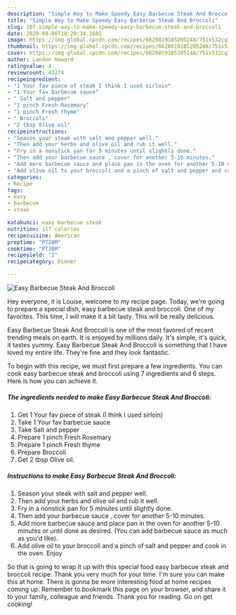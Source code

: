 ```yaml
---
description: "Simple Way to Make Speedy Easy Barbecue Steak And Broccoli"
title: "Simple Way to Make Speedy Easy Barbecue Steak And Broccoli"
slug: 207-simple-way-to-make-speedy-easy-barbecue-steak-and-broccoli
date: 2020-08-06T18:29:34.160Z
image: https://img-global.cpcdn.com/recipes/6620819185205248/751x532cq70/easy-barbecue-steak-and-broccoli-recipe-main-photo.jpg
thumbnail: https://img-global.cpcdn.com/recipes/6620819185205248/751x532cq70/easy-barbecue-steak-and-broccoli-recipe-main-photo.jpg
cover: https://img-global.cpcdn.com/recipes/6620819185205248/751x532cq70/easy-barbecue-steak-and-broccoli-recipe-main-photo.jpg
author: Landon Howard
ratingvalue: 4
reviewcount: 43274
recipeingredient:
- "1 Your fav piece of steak I think I used sirloin"
- "1 Your fav barbecue sauce"
- " Salt and pepper"
- "1 pinch Fresh Rosemary"
- "1 pinch Fresh thyme"
- " Broccoli"
- "2 tbsp Olive oil"
recipeinstructions:
- "Season your steak with salt and pepper well."
- "Then add your herbs and olive oil and rub it well."
- "Fry in a nonstick pan for 5 minutes until slightly done."
- "Then add your barbecue sauce , cover for another 5-10 minutes."
- "Add more barbecue sauce and place pan in the oven for another 5-10 minutes or until done as desired. (You can add barbecue sauce as much as you&#39;d like)."
- "Add olive oil to your broccoli and a pinch of salt and pepper and cook in the oven. Enjoy"
categories:
- Recipe
tags:
- easy
- barbecue
- steak

katakunci: easy barbecue steak 
nutrition: 117 calories
recipecuisine: American
preptime: "PT28M"
cooktime: "PT30M"
recipeyield: "2"
recipecategory: Dinner

---
```



![Easy Barbecue Steak And Broccoli](https://img-global.cpcdn.com/recipes/6620819185205248/751x532cq70/easy-barbecue-steak-and-broccoli-recipe-main-photo.jpg)

Hey everyone, it is Louise, welcome to my recipe page. Today, we're going to prepare a special dish, easy barbecue steak and broccoli. One of my favorites. This time, I will make it a bit tasty. This will be really delicious.



Easy Barbecue Steak And Broccoli is one of the most favored of recent trending meals on earth. It is enjoyed by millions daily. It's simple, it's quick, it tastes yummy. Easy Barbecue Steak And Broccoli is something that I have loved my entire life. They're fine and they look fantastic.


To begin with this recipe, we must first prepare a few ingredients. You can cook easy barbecue steak and broccoli using 7 ingredients and 6 steps. Here is how you can achieve it.

<!--inarticleads1-->

##### The ingredients needed to make Easy Barbecue Steak And Broccoli:

1. Get 1 Your fav piece of steak (I think I used sirloin)
1. Take 1 Your fav barbecue sauce
1. Take  Salt and pepper
1. Prepare 1 pinch Fresh Rosemary
1. Prepare 1 pinch Fresh thyme
1. Prepare  Broccoli
1. Get 2 tbsp Olive oil.




<!--inarticleads2-->

##### Instructions to make Easy Barbecue Steak And Broccoli:

1. Season your steak with salt and pepper well.
1. Then add your herbs and olive oil and rub it well.
1. Fry in a nonstick pan for 5 minutes until slightly done.
1. Then add your barbecue sauce , cover for another 5-10 minutes.
1. Add more barbecue sauce and place pan in the oven for another 5-10 minutes or until done as desired. (You can add barbecue sauce as much as you&#39;d like).
1. Add olive oil to your broccoli and a pinch of salt and pepper and cook in the oven. Enjoy




So that is going to wrap it up with this special food easy barbecue steak and broccoli recipe. Thank you very much for your time. I'm sure you can make this at home. There is gonna be more interesting food at home recipes coming up. Remember to bookmark this page on your browser, and share it to your family, colleague and friends. Thank you for reading. Go on get cooking!
